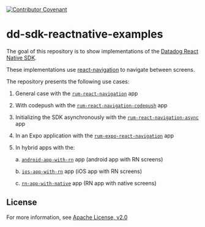 [![Contributor Covenant](https://img.shields.io/badge/Contributor%20Covenant-2.1-4baaaa.svg)](https://www.contributor-covenant.org/version/2/1/code_of_conduct/)

# dd-sdk-reactnative-examples

The goal of this repository is to show implementations of the [Datadog React Native SDK][1].

These implementations use [react-navigation][2] to navigate between screens.

The repository presents the following use cases:

1. General case with the [`rum-react-navigation`](rum-react-navigation) app
1. With codepush with the [`rum-react-navigation-codepush`](rum-react-navigation-codepush) app
1. Initializing the SDK asynchronously with the [`rum-react-navigation-async`](rum-react-navigation-async) app
1. In an Expo application with the [`rum-expo-react-navigation`](rum-expo-react-navigation) app
1. In hybrid apps with the:

   a. [`android-app-with-rn`](android-app-with-rn) app (android app with RN screens)

   b. [`ios-app-with-rn`](ios-app-with-rn) app (iOS app with RN screens)

   c. [`rn-app-with-native`](rn-app-with-native) app (RN app with native screens)

## License

For more information, see [Apache License, v2.0](LICENSE)

[1]: https://github.com/DataDog/dd-sdk-reactnative
[2]: https://reactnavigation.org/
